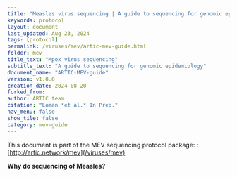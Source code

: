 ```yaml
---
title: "Measles virus sequencing | A guide to sequencing for genomic epidemiology"
keywords: protocol
layout: document
last_updated: Aug 23, 2024
tags: [protocol] 
permalink: /viruses/mev/artic-mev-guide.html
folder: mev
title_text: "Mpox virus sequencing"
subtitle_text: "A guide to sequencing for genomic epidemiology"
document_name: "ARTIC-MEV-guide"
version: v1.0.0
creation_date: 2024-08-20
forked_from: 
author: ARTIC team
citation: "Loman *et al.* In Prep."
nav_menu: false
show_tile: false
category: mev-guide
---
```


This document is part of the MEV sequencing protocol package:
: [http://artic.network/mev](/viruses/mev)

**Why do sequencing of Measles?**

